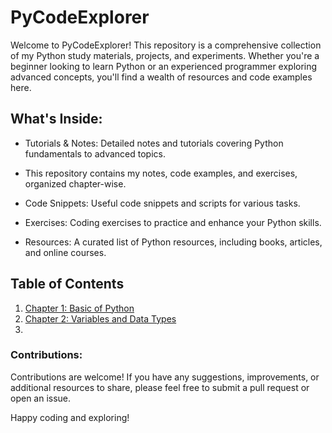 # PyCodeExplorer

Welcome to PyCodeExplorer! This repository is a comprehensive collection of my Python study materials, projects, and experiments. Whether you're a beginner looking to learn Python or an experienced programmer exploring advanced concepts, you'll find a wealth of resources and code examples here.

## What's Inside:
- Tutorials & Notes: Detailed notes and tutorials covering Python fundamentals to advanced topics.
- This repository contains my notes, code examples, and exercises, organized chapter-wise.


- Code Snippets: Useful code snippets and scripts for various tasks.
- Exercises: Coding exercises to practice and enhance your Python skills.

- Resources: A curated list of Python resources, including books, articles, and online courses.

## Table of Contents

1. [Chapter 1: Basic of Python](#chapter-1-introduction-to-python)
2. [Chapter 2: Variables and Data Types](#chapter-2-variables-and-data-types)
3. 
### Contributions:
Contributions are welcome! If you have any suggestions, improvements, or additional resources to share, please feel free to submit a pull request or open an issue.

Happy coding and exploring!
